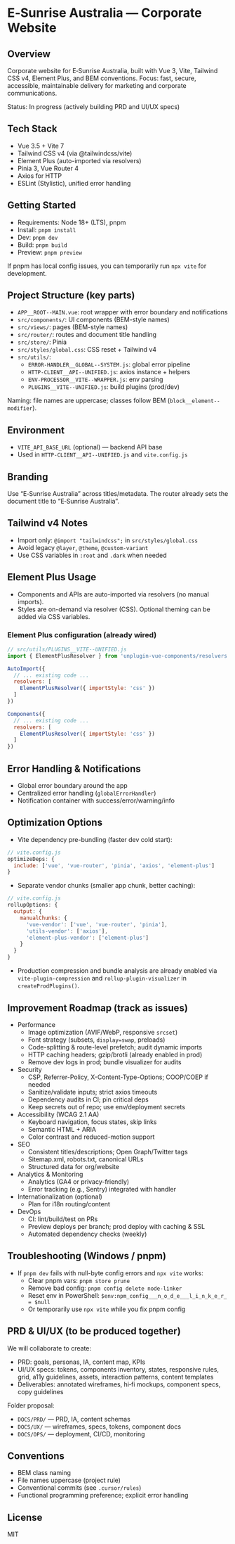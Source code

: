 # E‑Sunrise Australia — Corporate Website

## Overview
Corporate website for E‑Sunrise Australia, built with Vue 3, Vite, Tailwind CSS v4, Element Plus, and BEM conventions. Focus: fast, secure, accessible, maintainable delivery for marketing and corporate communications.

Status: In progress (actively building PRD and UI/UX specs)

## Tech Stack
- Vue 3.5 + Vite 7
- Tailwind CSS v4 (via @tailwindcss/vite)
- Element Plus (auto-imported via resolvers)
- Pinia 3, Vue Router 4
- Axios for HTTP
- ESLint (Stylistic), unified error handling

## Getting Started
- Requirements: Node 18+ (LTS), pnpm
- Install: `pnpm install`
- Dev: `pnpm dev`
- Build: `pnpm build`
- Preview: `pnpm preview`

If pnpm has local config issues, you can temporarily run `npx vite` for development.

## Project Structure (key parts)
- `APP__ROOT--MAIN.vue`: root wrapper with error boundary and notifications
- `src/components/`: UI components (BEM-style names)
- `src/views/`: pages (BEM-style names)
- `src/router/`: routes and document title handling
- `src/store/`: Pinia
- `src/styles/global.css`: CSS reset + Tailwind v4
- `src/utils/`:
  - `ERROR-HANDLER__GLOBAL--SYSTEM.js`: global error pipeline
  - `HTTP-CLIENT__API--UNIFIED.js`: axios instance + helpers
  - `ENV-PROCESSOR__VITE--WRAPPER.js`: env parsing
  - `PLUGINS__VITE--UNIFIED.js`: build plugins (prod/dev)

Naming: file names are uppercase; classes follow BEM (`block__element--modifier`).

## Environment
- `VITE_API_BASE_URL` (optional) — backend API base
- Used in `HTTP-CLIENT__API--UNIFIED.js` and `vite.config.js`

## Branding
Use “E‑Sunrise Australia” across titles/metadata. The router already sets the document title to “E‑Sunrise Australia”.

## Tailwind v4 Notes
- Import only: `@import "tailwindcss";` in `src/styles/global.css`
- Avoid legacy `@layer`, `@theme`, `@custom-variant`
- Use CSS variables in `:root` and `.dark` when needed

## Element Plus Usage
- Components and APIs are auto-imported via resolvers (no manual imports).
- Styles are on-demand via resolver (CSS). Optional theming can be added via CSS variables.

### Element Plus configuration (already wired)
```js
// src/utils/PLUGINS__VITE--UNIFIED.js
import { ElementPlusResolver } from 'unplugin-vue-components/resolvers'

AutoImport({
  // ... existing code ...
  resolvers: [
    ElementPlusResolver({ importStyle: 'css' })
  ]
})

Components({
  // ... existing code ...
  resolvers: [
    ElementPlusResolver({ importStyle: 'css' })
  ]
})
```

## Error Handling & Notifications
- Global error boundary around the app
- Centralized error handling (`globalErrorHandler`)
- Notification container with success/error/warning/info

## Optimization Options
- Vite dependency pre-bundling (faster dev cold start):
```js
// vite.config.js
optimizeDeps: {
  include: ['vue', 'vue-router', 'pinia', 'axios', 'element-plus']
}
```
- Separate vendor chunks (smaller app chunk, better caching):
```js
// vite.config.js
rollupOptions: {
  output: {
    manualChunks: {
      'vue-vendor': ['vue', 'vue-router', 'pinia'],
      'utils-vendor': ['axios'],
      'element-plus-vendor': ['element-plus']
    }
  }
}
```
- Production compression and bundle analysis are already enabled via `vite-plugin-compression` and `rollup-plugin-visualizer` in `createProdPlugins()`.

## Improvement Roadmap (track as issues)
- Performance
  - Image optimization (AVIF/WebP, responsive `srcset`)
  - Font strategy (subsets, `display=swap`, preloads)
  - Code-splitting & route-level prefetch; audit dynamic imports
  - HTTP caching headers; gzip/brotli (already enabled in prod)
  - Remove dev logs in prod; bundle visualizer for audits
- Security
  - CSP, Referrer-Policy, X-Content-Type-Options; COOP/COEP if needed
  - Sanitize/validate inputs; strict axios timeouts
  - Dependency audits in CI; pin critical deps
  - Keep secrets out of repo; use env/deployment secrets
- Accessibility (WCAG 2.1 AA)
  - Keyboard navigation, focus states, skip links
  - Semantic HTML + ARIA
  - Color contrast and reduced-motion support
- SEO
  - Consistent titles/descriptions; Open Graph/Twitter tags
  - Sitemap.xml, robots.txt, canonical URLs
  - Structured data for org/website
- Analytics & Monitoring
  - Analytics (GA4 or privacy-friendly)
  - Error tracking (e.g., Sentry) integrated with handler
- Internationalization (optional)
  - Plan for i18n routing/content
- DevOps
  - CI: lint/build/test on PRs
  - Preview deploys per branch; prod deploy with caching & SSL
  - Automated dependency checks (weekly)

## Troubleshooting (Windows / pnpm)
- If `pnpm dev` fails with null-byte config errors and `npx vite` works:
  - Clear pnpm vars: `pnpm store prune`
  - Remove bad config: `pnpm config delete node-linker`
  - Reset env in PowerShell: `$env:npm_config___n_o_d_e___l_i_n_k_e_r_ = $null`
  - Or temporarily use `npx vite` while you fix pnpm config

## PRD & UI/UX (to be produced together)
We will collaborate to create:
- PRD: goals, personas, IA, content map, KPIs
- UI/UX specs: tokens, components inventory, states, responsive rules, grid, a11y guidelines, assets, interaction patterns, content templates
- Deliverables: annotated wireframes, hi‑fi mockups, component specs, copy guidelines

Folder proposal:
- `DOCS/PRD/` — PRD, IA, content schemas
- `DOCS/UX/` — wireframes, specs, tokens, component docs
- `DOCS/OPS/` — deployment, CI/CD, monitoring

## Conventions
- BEM class naming
- File names uppercase (project rule)
- Conventional commits (see `.cursor/rules`)
- Functional programming preference; explicit error handling

## License
MIT

